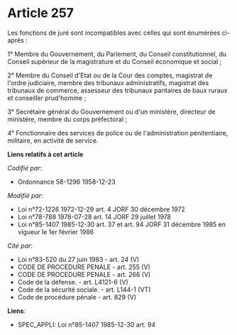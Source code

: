 # Article 257

Les fonctions de juré sont incompatibles avec celles qui sont énumérées ci-après :

1° Membre du Gouvernement, du Parlement, du Conseil constitutionnel, du Conseil supérieur de la magistrature et du Conseil
économique et social ;

2° Membre du Conseil d'Etat ou de la Cour des comptes, magistrat de l'ordre judiciaire, membre des tribunaux administratifs,
magistrat des tribunaux de commerce, assesseur des tribunaux paritaires de baux ruraux et conseiller prud'homme ;

3° Secrétaire général du Gouvernement ou d'un ministère, directeur de ministère, membre du corps préfectoral ;

4° Fonctionnaire des services de police ou de l'administration pénitentiaire, militaire, en activité de service.

**Liens relatifs à cet article**

_Codifié par_:

  - Ordonnance 58-1296 1958-12-23

_Modifié par_:

  - Loi n°72-1226 1972-12-29 art. 4 JORF 30 décembre 1972
  - Loi n°78-788 1978-07-28 art. 14 JORF 29 juillet 1978
  - Loi n°85-1407 1985-12-30 art. 37 et art. 94 JORF 31 décembre 1985 en vigueur le 1er février 1986

_Cité par_:

  - Loi n°83-520 du 27 juin 1983 - art. 24 (V)
  - CODE DE PROCEDURE PENALE - art. 255 (V)
  - CODE DE PROCEDURE PENALE - art. 266 (V)
  - Code de la défense. - art. L4121-6 (V)
  - Code de la sécurité sociale. - art. L144-1 (VT)
  - Code de procédure pénale - art. 829 (V)

**Liens**:

  - SPEC_APPLI: Loi n°85-1407 1985-12-30 art. 94
